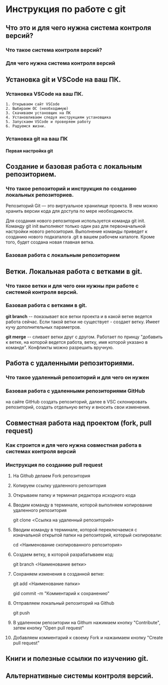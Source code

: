 # Инструкция по работе с git

## Что это и для чего нужна система контроля версий?

### Что такое система контроля версий?

### Для чего нужна система контроля версий

## Установка git и VSCode на ваш ПК.

### Установка VSCode на ваш ПК.
    1. Открываем сайт VSCode 
    2. Выбираем ОС (необходимую)
    3. Скачиваем установщик на ПК
    4. Установливаем следуя инструкциям установщика
    5. Запускаем VSCode и проверяем работу
    6. Радуемся жизни.    


### Установка git на ваш ПК

#### Первая настройка git

## Создание и базовая работа с локальным репозиторием.

### Что такое репозиторий и инструкция по созданию локальных репозиториев.

Репозиторий Git — это виртуальное хранилище проекта. В нем можно хранить версии кода для доступа по мере необходимости.

Для создания нового репозитория используется команда git init. Команду git init выполняют только один раз для первоначальной настройки нового репозитория. Выполнение команды приведет к созданию нового подкаталога .git в вашем рабочем каталоге. Кроме того, будет создана новая главная ветка.

### Базовая работа с локальным репозиторием

## Ветки. Локальная работа с ветками в git.

### Что такое ветки и для чего они нужны при работе с системой контроля версий.

### Базовая работа с ветками в git.

**git branch** -- показывает все ветки проекта и в какой ветке ведется работа сейчас. Если такой ветки не существует - создает ветку. Имеет кучу дополнительных параметров.

**git merge** -- сливает ветки друг с другом. Работает по принцу "добавить к ветке, на которой ведется работа, ветку, имя которой указано в команде". Конфликты можно разрешить вручную.


## Работа с удаленными репозиториями.

### Что такое удаленный репозиторий и для чего он нужен

### Базовая работа с удаленными репозиториями GitHub

на сайте GitHub создать репозиторий, далее в VSC склонировать репозиторий, создать отдельную ветку и вносить свои изменения.

## Совместная работа над проектом (fork, pull request)

### Как строится и для чего нужна совместная работа в системах контроля версий

### Инструкция по созданию pull request

1. На Github делаем Fork репозитория
2. Копируем ссылку удаленного репозитория

3. Открываем папку и терминал редактора исходного кода

4. Вводим команду в терминале, которой выполняем копирование удаленного репозитория
    
    git clone <Ссылка на удаленный репозиторий>

5. Вводим команду в терминале, которой переключаемся с изначальной открытой папки на репозиторий, который скопировали:

    cd <Наименование скопированного репозитория>

6. Создаем ветку, в которой разрабатываем код:

    git branch <Наименование ветки>

7. Сохраняем изменения в созданной ветке:

    git add <Наименование папки>
    
    gid commit -m "Комментарий к сохранению"

8. Отправляем локальный репозиторий на Github

    git push

9. В удаленном репозитории на Githum нажимаем кнопку "Contribute", затем кнопку "Open pull request"

10. Добавляем комментарий к своему Fork и нажаимаем кнопку "Create pull request"

## Книги и полезные ссылки по изучению git.

## Альтернативные системы контроля версий.
